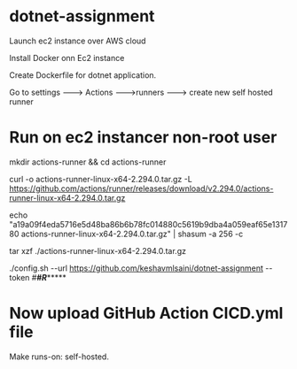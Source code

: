 # dotnet-assignment

Launch ec2 instance over AWS cloud

Install Docker onn Ec2 instance

Create Dockerfile for dotnet application.

Go to settings ---> Actions --->runners ---> create new self hosted runner

# Run on ec2 instancer non-root user
mkdir actions-runner && cd actions-runner

curl -o actions-runner-linux-x64-2.294.0.tar.gz -L https://github.com/actions/runner/releases/download/v2.294.0/actions-runner-linux-x64-2.294.0.tar.gz

echo "a19a09f4eda5716e5d48ba86b6b78fc014880c5619b9dba4a059eaf65e131780  actions-runner-linux-x64-2.294.0.tar.gz" | shasum -a 256 -c

tar xzf ./actions-runner-linux-x64-2.294.0.tar.gz

./config.sh --url https://github.com/keshavmlsaini/dotnet-assignment --token #**#*R********


# Now upload GitHub Action CICD.yml file

Make  runs-on: self-hosted.
